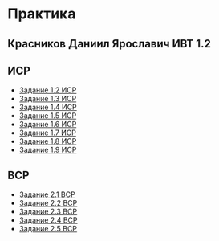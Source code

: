 # Практика
## Красников Даниил Ярославич ИВТ 1.2

## **ИСР**

* [Задание 1.2 ИСР](https://github.com/danyakr/danyakr.github.io/blob/main/%D0%98%D0%A1%D0%A0%201.2.docx)
* [Задание 1.3 ИСР]()
* [Задание 1.4 ИСР]()
* [Задание 1.5 ИСР]()
* [Задание 1.6 ИСР]()
* [Задание 1.7 ИСР]()
* [Задание 1.8 ИСР]()
* [Задание 1.9 ИСР]()

## **ВСР**

* [Задание 2.1 ВСР]()
* [Задание 2.2 ВСР]()
* [Задание 2.3 ВСР]()
* [Задание 2.4 ВСР]()
* [Задание 2.5 ВСР]()
